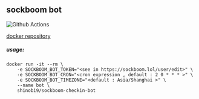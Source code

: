## sockboom bot
<!-- ![Docker Cloud Build Status](https://img.shields.io/docker/cloud/build/shinobi9/sockboom-checkin-bot?style=for-the-badge) -->

![Github Actions](https://img.shields.io/github/actions/workflow/status/shinobi9/sockboom-checkin-bot/build.yaml?style=for-the-badge)


[docker repository](https://hub.docker.com/r/shinobi9/sockboom-checkin-bot)

##### usage:
```shell
docker run -it --rm \
    -e SOCKBOOM_BOT_TOKEN="<see in https://sockboom.lol/user/edit>" \
    -e SOCKBOOM_BOT_CRON="<cron expression , default : 2 0 * * * >" \
    -e SOCKBOOM_BOT_TIMEZONE="<default : Asia/Shanghai >" \
    --name bot \
    shinobi9/sockboom-checkin-bot
```